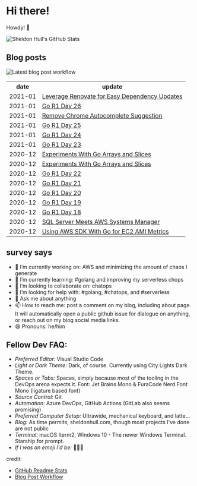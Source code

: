 # Hi there! 

Howdy! 👋 

![Sheldon Hull's GitHub Stats](https://github-readme-stats.vercel.app/api?username=sheldonhull&theme=tokyonight&count_private=true&show_icons=true)

## Blog posts

![Latest blog post workflow](https://github.com/sheldonhull/sheldonhull/workflows/Latest%20blog%20post%20workflow/badge.svg)
<table style="width:100%">
  <tr>
    <th>date</th>
    <th>update</th>
  </tr>
<!-- BLOG-POST-LIST:START -->
<tr><td>2021-01</td><td><a href="https://www.sheldonhull.com/microblog/leverage-renovate-for-easy-dependency-updates/">Leverage Renovate for Easy Dependency Updates</a></td></tr>
<tr><td>2021-01</td><td><a href="https://www.sheldonhull.com/microblog/go-r1-day-26/">Go R1 Day 26</a></td></tr>
<tr><td>2021-01</td><td><a href="https://www.sheldonhull.com/microblog/remove-chrome-autocomplete-suggestion/">Remove Chrome Autocomplete Suggestion</a></td></tr>
<tr><td>2021-01</td><td><a href="https://www.sheldonhull.com/microblog/go-r1-day-25/">Go R1 Day 25</a></td></tr>
<tr><td>2021-01</td><td><a href="https://www.sheldonhull.com/microblog/go-r1-day-24/">Go R1 Day 24</a></td></tr>
<tr><td>2021-01</td><td><a href="https://www.sheldonhull.com/microblog/go-r1-day-23/">Go R1 Day 23</a></td></tr>
<tr><td>2020-12</td><td><a href="https://www.sheldonhull.com/blog/experiments-with-go-arrays-and-slices/">Experiments With Go Arrays and Slices</a></td></tr>
<tr><td>2020-12</td><td><a href="https://dev.to/sheldonhull/experiments-with-go-arrays-and-slices-5b5n">Experiments With Go Arrays and Slices</a></td></tr>
<tr><td>2020-12</td><td><a href="https://www.sheldonhull.com/microblog/go-r1-day-22/">Go R1 Day 22</a></td></tr>
<tr><td>2020-12</td><td><a href="https://www.sheldonhull.com/microblog/go-r1-day-21/">Go R1 Day 21</a></td></tr>
<tr><td>2020-12</td><td><a href="https://www.sheldonhull.com/microblog/go-r1-day-20/">Go R1 Day 20</a></td></tr>
<tr><td>2020-12</td><td><a href="https://www.sheldonhull.com/microblog/go-r1-day-19/">Go R1 Day 19</a></td></tr>
<tr><td>2020-12</td><td><a href="https://www.sheldonhull.com/microblog/go-r1-day-18/">Go R1 Day 18</a></td></tr>
<tr><td>2020-12</td><td><a href="https://www.sheldonhull.com/microblog/sql-server-meets-aws-systems-manager/">SQL Server Meets AWS Systems Manager</a></td></tr>
<tr><td>2020-12</td><td><a href="https://www.sheldonhull.com/blog/using-aws-sdk-with-go-for-ec2-ami-metrics/">Using AWS SDK With Go for EC2 AMI Metrics</a></td></tr>

<!-- BLOG-POST-LIST:END -->
</table>

## survey says 

- 🔭  I’m currently working on: AWS and minimizing the amount of chaos I generate
- 🌱  I’m currently learning: #golang and improving my serverless chops
- 👯  I’m looking to collaborate on: chatops
- 🤔  I’m looking for help with: #golang, #chatops, and #serverless
- 💬  Ask me about anything
- 📫  How to reach me: post a comment on my blog, including about page. It will automatically open a public github issue for dialogue on anything, or reach out on my blog social media links.
- 😄  Pronouns: he/him


## Fellow Dev FAQ:

- _Preferred Editor:_ Visual Studio Code
- _Light or Dark Theme:_ Dark, of course. Currently using City Lights Dark Theme.
- _Spaces or Tabs:_ Spaces, simply because most of the tooling in the DevOps arena expects it. Font: Jet Brains Mono & FuraCode Nerd Font Mono (ligature based font)
- _Source Control:_ Git
- _Automation:_ Azure DevOps, GitHub Actions (GitLab also seems promising)
- _Preferred Computer Setup:_ Ultrawide, mechanical keyboard, and latte...
- _Blog:_ As time permits, sheldonhull.com, though most projects I've done are not public 
- _Terminal:_ macOS Iterm2, Windows 10 - The newer Windows Terminal. Starship for prompt.
- _If I was an emoji I'd be:_ 🌮🌮🌮


credit:
* [GitHub Readme Stats](https://github.com/anuraghazra/github-readme-stats)
* [Blog Post Workflow](https://github.com/gautamkrishnar/blog-post-workflow)
